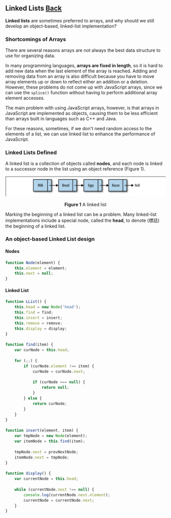 ## Linked Lists [Back](./../data_structure.md)

**Linked lists** are sometimes preferred to arrays, and why should we still develop an object-based, linked-list implementation?

### Shortcomings of Arrays

There are several reasons arrays are not always the best data structure to use for organizing data.

In many programming languages, **arrays are fixed in length**, so it is hard to add new data when the last element of the array is reached. Adding and removing data from an array is also difficult because you have to move array elements up or down to reflect either an addition or a deletion. However, these problems do not come up with JavaScript arrays, since we can use the `splice()` function without having to perform additional array element accesses. 

The main problem with using JavaScript arrays, however, is that arrays in JavaScript are implemented as objects, causing them to be less efficient than arrays built in languages such as C++ and Java.

For these reasons, sometimes, if we don't need random access to the elements of a list, we can use linked list to enhance the performance of JavaScript.

### Linked Lists Defined

A linked list is a collection of objects called **nodes**, and each node is linked to a successor node in the list using an object reference (Figure 1).

<p align="center">
    <img src="./linked_list.png" title="a linked list" alt="a linked list" />
</p>

<p align="center">
    <strong>Figure 1</strong> A linked list
</p>

Marking the beginning of a linked list can be a problem. Many linked-list implementations include a special node, called the **head**, to denote (標誌) the beginning of a linked list. 

### An object-based Linked List design

#### Nodes

```js
function Node(element) {
    this.element = element;
    this.next = null;
}
```

#### Linked List

```js
function LList() {
    this.head = new Node('head');
    this.find = find;
    this.insert = insert;
    this.remove = remove;
    this.display = display;
}

function find(item) {
    var curNode = this.head;
    
    for (;;) {
        if (curNode.element !== item) {
            curNode = curNode.next;
            
            if (curNode === null) {
                return null;
            }
        } else {
            return curNode;
        }
    }
}

function insert(element, item) {
    var tmpNode = new Node(element);
    var itemNode = this.find(item);
    
    tmpNode.next = prevNextNode;
    itemNode.next = tmpNode;
}

function display() {
    var currentNode = this.head;
    
    while (currentNode.next !== null) {
        console.log(currentNode.next.element);
        currentNode = currentNode.next;
    }
}
```
